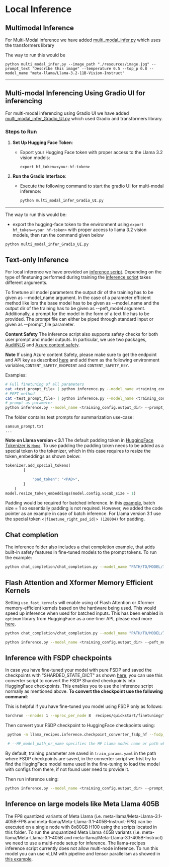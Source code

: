# Local Inference

## Multimodal Inference
For Multi-Modal inference we have added [multi_modal_infer.py](multi_modal_infer.py) which uses the transformers library

The way to run this would be
```
python multi_modal_infer.py --image_path "./resources/image.jpg" --prompt_text "Describe this image" --temperature 0.5 --top_p 0.8 --model_name "meta-llama/Llama-3.2-11B-Vision-Instruct"
```
---
## Multi-modal Inferencing Using Gradio UI for inferencing
For multi-modal inferencing using Gradio UI we have added [multi_modal_infer_Gradio_UI.py](multi_modal_infer_Gradio_UI.py) which used Gradio and transformers library.

### Steps to Run

1. **Set Up Hugging Face Token**:
   - Export your Hugging Face token with proper access to the Llama 3.2 vision models:
     ```
     export hf_token=<your-hf-token>
     ```

2. **Run the Gradio Interface**:
   - Execute the following command to start the gradio UI for multi-modal inference:
     ```
     python multi_modal_infer_Gradio_UI.py
     ```

---

The way to run this would be:
- export the hugging-face token to the environment using `export hf_token=<your hf-token>` with proper access to llama 3.2 vision models, then run the command given below

```
python multi_modal_infer_Gradio_UI.py
```

## Text-only Inference
For local inference we have provided an [inference script](inference.py). Depending on the type of finetuning performed during training the [inference script](inference.py) takes different arguments.


To finetune all model parameters the output dir of the training has to be given as --model_name argument.
In the case of a parameter efficient method like lora the base model has to be given as --model_name and the output dir of the training has to be given as --peft_model argument.
Additionally, a prompt for the model in the form of a text file has to be provided. The prompt file can either be piped through standard input or given as --prompt_file parameter.

**Content Safety**
The inference script also supports safety checks for both user prompt and model outputs. In particular, we use two packages, [AuditNLG](https://github.com/salesforce/AuditNLG/tree/main) and [Azure content safety](https://pypi.org/project/azure-ai-contentsafety/1.0.0b1/).

**Note**
If using Azure content Safety, please make sure to get the endpoint and API key as described [here](https://pypi.org/project/azure-ai-contentsafety/1.0.0b1/) and add them as  the following environment variables,`CONTENT_SAFETY_ENDPOINT` and `CONTENT_SAFETY_KEY`.

Examples:

 ```bash
# Full finetuning of all parameters
cat <test_prompt_file> | python inference.py --model_name <training_config.output_dir> --use_auditnlg
# PEFT method
cat <test_prompt_file> | python inference.py --model_name <training_config.model_name> --peft_model <training_config.output_dir> --use_auditnlg
# prompt as parameter
python inference.py --model_name <training_config.output_dir> --prompt_file <test_prompt_file> --use_auditnlg
 ```
The  folder contains test prompts for summarization use-case:
```
samsum_prompt.txt
...
```

**Note on Llama version < 3.1**
The default padding token in [HuggingFace Tokenizer is `None`](https://github.com/huggingface/transformers/blob/main/src/transformers/models/llama/tokenization_llama.py#L110). To use padding the padding token needs to be added as a special token to the tokenizer, which in this case requires to resize the token_embeddings as shown below:

```python
tokenizer.add_special_tokens(
        {

            "pad_token": "<PAD>",
        }
    )
model.resize_token_embeddings(model.config.vocab_size + 1)
```
Padding would be required for batched inference. In this [example](inference.py), batch size = 1 so essentially padding is not required. However, we added the code pointer as an example in case of batch inference. For Llama version 3.1 use the special token `<|finetune_right_pad_id|> (128004)` for padding.

## Chat completion
The inference folder also includes a chat completion example, that adds built-in safety features in fine-tuned models to the prompt tokens. To run the example:

```bash
python chat_completion/chat_completion.py --model_name "PATH/TO/MODEL/7B/" --prompt_file chat_completion/chats.json  --quantization 8bit --use_auditnlg

```

## Flash Attention and Xformer Memory Efficient Kernels

Setting `use_fast_kernels` will enable using of Flash Attention or Xformer memory-efficient kernels based on the hardware being used. This would speed up inference when used for batched inputs. This has been enabled in `optimum` library from HuggingFace as a one-liner API, please read more [here](https://pytorch.org/blog/out-of-the-box-acceleration/).

```bash
python chat_completion/chat_completion.py --model_name "PATH/TO/MODEL/7B/" --prompt_file chat_completion/chats.json  --quantization 8bit --use_auditnlg --use_fast_kernels

python inference.py --model_name <training_config.output_dir> --peft_model <training_config.output_dir> --prompt_file <test_prompt_file> --use_auditnlg --use_fast_kernels

```

## Inference with FSDP checkpoints

In case you have fine-tuned your model with pure FSDP and saved the checkpoints with "SHARDED_STATE_DICT" as shown [here](../../../../src/llama_recipes/configs/fsdp.py), you can use this converter script to convert the FSDP Sharded checkpoints into HuggingFace checkpoints. This enables you to use the inference script normally as mentioned above.
**To convert the checkpoint use the following command**:

This is helpful if you have fine-tuned you model using FSDP only as follows:

```bash
torchrun --nnodes 1 --nproc_per_node 8  recipes/quickstart/finetuning/finetuning.py --enable_fsdp --model_name /path_of_model_folder/7B --dist_checkpoint_root_folder model_checkpoints --dist_checkpoint_folder fine-tuned --fsdp_config.pure_bf16
```
Then convert your FSDP checkpoint to HuggingFace checkpoints using:
```bash
 python -m llama_recipes.inference.checkpoint_converter_fsdp_hf --fsdp_checkpoint_path  PATH/to/FSDP/Checkpoints --consolidated_model_path PATH/to/save/checkpoints --HF_model_path_or_name PATH/or/HF/model_name

 # --HF_model_path_or_name specifies the HF Llama model name or path where it has config.json and tokenizer.json
 ```
By default, training parameter are saved in `train_params.yaml` in the path where FSDP checkpoints are saved, in the converter script we frist try to find the HugingFace model name used in the fine-tuning to load the model with configs from there, if not found user need to provide it.

Then run inference using:

```bash
python inference.py --model_name <training_config.output_dir> --prompt_file <test_prompt_file>

```

## Inference on large models like Meta Llama 405B
The FP8 quantized variants of Meta Llama (i.e. meta-llama/Meta-Llama-3.1-405B-FP8 and meta-llama/Meta-Llama-3.1-405B-Instruct-FP8) can be executed on a single node with 8x80GB H100 using the scripts located in this folder.
To run the unquantized Meta Llama 405B variants (i.e. meta-llama/Meta-Llama-3.1-405B and meta-llama/Meta-Llama-3.1-405B-Instruct) we need to use a multi-node setup for inference. The llama-recipes inference script currently does not allow multi-node inference. To run this model you can use vLLM with pipeline and tensor parallelism as showed in [this example](../../../3p_integrations/vllm/README.md).
